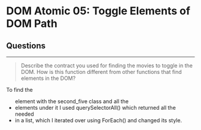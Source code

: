 # DOM Atomic 05: Toggle Elements of DOM Path

## Questions

---

> Describe the contract you used for finding the movies to toggle in the DOM. How is this function different from other functions that find elements in the DOM?

To find the <ul> element with the second_five class and all the <li> elements under it I used querySelectorAll() which returned all the needed <li> in a list, which I iterated over using ForEach() and changed its style.